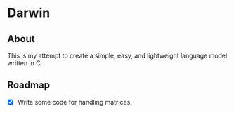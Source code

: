 # Darwin
## About
This is my attempt to create a simple, easy, and lightweight language model written in C.
## Roadmap
- [X] Write some code for handling matrices.